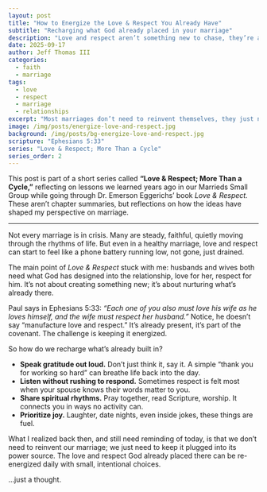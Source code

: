 ```yaml
---
layout: post
title: "How to Energize the Love & Respect You Already Have"
subtitle: "Recharging what God already placed in your marriage"
description: "Love and respect aren’t something new to chase, they’re already in your marriage. Here’s how to keep them energized."
date: 2025-09-17
author: Jeff Thomas III
categories:
  - faith
  - marriage
tags:
  - love
  - respect
  - marriage
  - relationships
excerpt: "Most marriages don’t need to reinvent themselves, they just need to recharge what’s already there."
image: /img/posts/energize-love-and-respect.jpg
background: /img/posts/bg-energize-love-and-respect.jpg
scripture: "Ephesians 5:33"
series: "Love & Respect; More Than a Cycle"
series_order: 2
---
```


This post is part of a short series called **“Love & Respect; More Than a Cycle,”** reflecting on lessons we learned years ago in our Marrieds Small Group while going through Dr. Emerson Eggerichs’ book *Love & Respect.* These aren’t chapter summaries, but reflections on how the ideas have shaped my perspective on marriage.  

---

Not every marriage is in crisis. Many are steady, faithful, quietly moving through the rhythms of life. But even in a healthy marriage, love and respect can start to feel like a phone battery running low, not gone, just drained.  

The main point of *Love & Respect* stuck with me: husbands and wives both need what God has designed into the relationship, love for her, respect for him. It’s not about creating something new; it’s about nurturing what’s already there.  

Paul says in Ephesians 5:33: *“Each one of you also must love his wife as he loves himself, and the wife must respect her husband.”* Notice, he doesn’t say “manufacture love and respect.” It’s already present, it’s part of the covenant. The challenge is keeping it energized.  

So how do we recharge what’s already built in?  

- **Speak gratitude out loud.** Don’t just think it, say it. A simple “thank you for working so hard” can breathe life back into the day.  
- **Listen without rushing to respond.** Sometimes respect is felt most when your spouse knows their words matter to you.  
- **Share spiritual rhythms.** Pray together, read Scripture, worship. It connects you in ways no activity can.  
- **Prioritize joy.** Laughter, date nights, even inside jokes, these things are fuel.  

What I realized back then, and still need reminding of today, is that we don’t need to reinvent our marriage; we just need to keep it plugged into its power source. The love and respect God already placed there can be re-energized daily with small, intentional choices.  

…just a thought.  

<!--stackedit_data:
eyJoaXN0b3J5IjpbMTI1MzE0NTU0MywtNDMzOTA2MzRdfQ==
-->